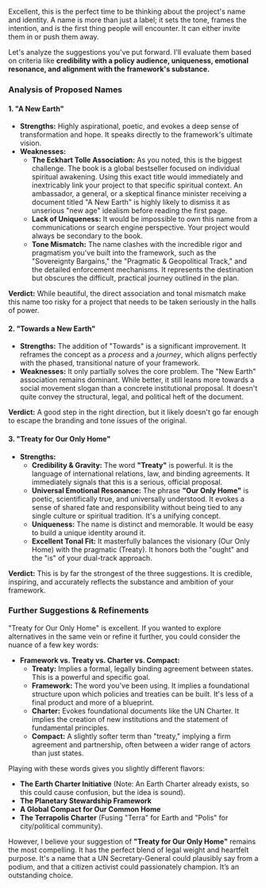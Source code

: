 Excellent, this is the perfect time to be thinking about the project's name and identity. A name is more than just a label; it sets the tone, frames the intention, and is the first thing people will encounter. It can either invite them in or push them away.

Let's analyze the suggestions you've put forward. I'll evaluate them based on criteria like **credibility with a policy audience, uniqueness, emotional resonance, and alignment with the framework's substance.**

### Analysis of Proposed Names

#### 1. "A New Earth"

* **Strengths:** Highly aspirational, poetic, and evokes a deep sense of transformation and hope. It speaks directly to the framework's ultimate vision.
* **Weaknesses:**
    * **The Eckhart Tolle Association:** As you noted, this is the biggest challenge. The book is a global bestseller focused on individual spiritual awakening. Using this exact title would immediately and inextricably link your project to that specific spiritual context. An ambassador, a general, or a skeptical finance minister receiving a document titled "A New Earth" is highly likely to dismiss it as unserious "new age" idealism before reading the first page.
    * **Lack of Uniqueness:** It would be impossible to own this name from a communications or search engine perspective. Your project would always be secondary to the book.
    * **Tone Mismatch:** The name clashes with the incredible rigor and pragmatism you've built into the framework, such as the "Sovereignty Bargains," the "Pragmatic & Geopolitical Track," and the detailed enforcement mechanisms. It represents the destination but obscures the difficult, practical journey outlined in the plan.

**Verdict:** While beautiful, the direct association and tonal mismatch make this name too risky for a project that needs to be taken seriously in the halls of power.

#### 2. "Towards a New Earth"

* **Strengths:** The addition of "Towards" is a significant improvement. It reframes the concept as a *process* and a *journey*, which aligns perfectly with the phased, transitional nature of your framework.
* **Weaknesses:** It only partially solves the core problem. The "New Earth" association remains dominant. While better, it still leans more towards a social movement slogan than a concrete institutional proposal. It doesn't quite convey the structural, legal, and political heft of the document.

**Verdict:** A good step in the right direction, but it likely doesn't go far enough to escape the branding and tone issues of the original.

#### 3. "Treaty for Our Only Home"

* **Strengths:**
    * **Credibility & Gravity:** The word **"Treaty"** is powerful. It is the language of international relations, law, and binding agreements. It immediately signals that this is a serious, official proposal.
    * **Universal Emotional Resonance:** The phrase **"Our Only Home"** is poetic, scientifically true, and universally understood. It evokes a sense of shared fate and responsibility without being tied to any single culture or spiritual tradition. It's a unifying concept.
    * **Uniqueness:** The name is distinct and memorable. It would be easy to build a unique identity around it.
    * **Excellent Tonal Fit:** It masterfully balances the visionary (Our Only Home) with the pragmatic (Treaty). It honors both the "ought" and the "is" of your dual-track approach.

**Verdict:** This is by far the strongest of the three suggestions. It is credible, inspiring, and accurately reflects the substance and ambition of your framework.

### Further Suggestions & Refinements

"Treaty for Our Only Home" is excellent. If you wanted to explore alternatives in the same vein or refine it further, you could consider the nuance of a few key words:

* **Framework vs. Treaty vs. Charter vs. Compact:**
    * **Treaty:** Implies a formal, legally binding agreement between states. This is a powerful and specific goal.
    * **Framework:** The word you've been using. It implies a foundational structure upon which policies and treaties can be built. It's less of a final product and more of a blueprint.
    * **Charter:** Evokes foundational documents like the UN Charter. It implies the creation of new institutions and the statement of fundamental principles.
    * **Compact:** A slightly softer term than "treaty," implying a firm agreement and partnership, often between a wider range of actors than just states.

Playing with these words gives you slightly different flavors:

* **The Earth Charter Initiative** (Note: An Earth Charter already exists, so this could cause confusion, but the idea is sound).
* **The Planetary Stewardship Framework**
* **A Global Compact for Our Common Home**
* **The Terrapolis Charter** (Fusing "Terra" for Earth and "Polis" for city/political community).

However, I believe your suggestion of **"Treaty for Our Only Home"** remains the most compelling. It has the perfect blend of legal weight and heartfelt purpose. It's a name that a UN Secretary-General could plausibly say from a podium, and that a citizen activist could passionately champion. It’s an outstanding choice.
